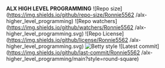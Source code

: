 **ALX HIGH LEVEL PROGRAMMING**
![Repo size](https://img.shields.io/github/repo-size/Ronnie5562
/alx-higher_level_programming)
![Repo watchers](https://img.shields.io/github/watchers/Ronnie5562
/alx-higher_level_programming.svg)
![Repo License](https://img.shields.io/github/license/Ronnie5562
/alx-higher_level_programming.svg)
![Betty style](https://img.shields.io/badge/betty-style%20guide-purple?style=round-square)
![Latest commit](https://img.shields.io/github/last-commit/Ronnie5562
/alx-higher_level_programming/main?style=round-square)
